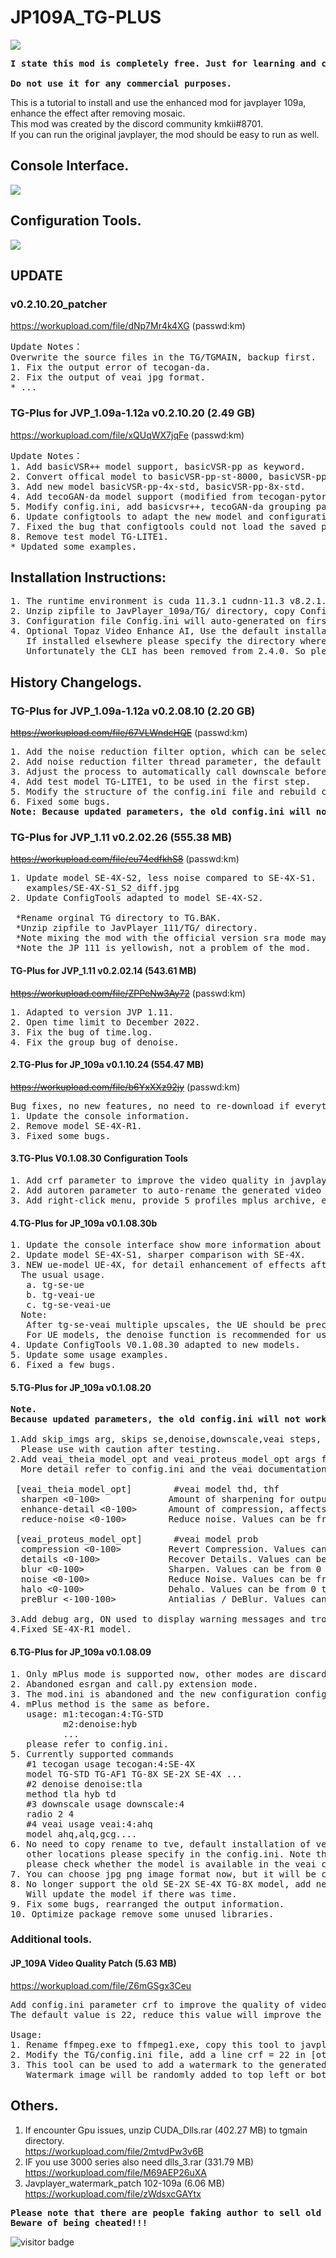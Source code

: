 # JP109A_TG-PLUS
![](assets/logo960.png) <BR>

   <pre><strong>I state this mod is completely free. Just for learning and communication purposes only.<BR>
Do not use it for any commercial purposes.</strong><BR></pre>
   This is a tutorial to install and use the enhanced mod for javplayer 109a, enhance the effect after removing mosaic.<BR>
This mod was created by the discord community kmkii#8701.<BR>
If you can run the original javplayer, the mod should be easy to run as well.<BR>

## Console Interface.
![](assets/v.1.10.24.png)<BR>
## Configuration Tools.
![](assets/ConfigTools_v2.08.10.png)<BR>

## UPDATE
### v0.2.10.20_patcher
https://workupload.com/file/dNp7Mr4k4XG (passwd:km)
<pre>
Update Notes：
Overwrite the source files in the TG/TGMAIN, backup first.
1. Fix the output error of tecogan-da.
2. Fix the output of veai jpg format.
* ...
</pre>

### <strong>TG-Plus for JVP_1.09a-1.12a v0.2.10.20 </strong> (2.49 GB)
https://workupload.com/file/xQUqWX7jqFe (passwd:km)
<pre>
Update Notes：
1. Add basicVSR++ model support, basicVSR-pp as keyword.
2. Convert offical model to basicVSR-pp-st-8000, basicVSR-pp-af-8000, basicVSR-pp-st-16500, located in the TG-MODEL directory.
3. Add new model basicVSR-pp-4x-std, basicVSR-pp-8x-std.
4. Add tecoGAN-da model support (modified from tecogan-pytorch) to provide new model tecoGAN-da-8x-std.
5. Modify config.ini, add basicvsr++, tecoGAN-da grouping parameter:n-count, offsets parameter:offset_x,offset_y, for SR_offset correction.
6. Update configtools to adapt the new model and configuration files.
7. Fixed the bug that configtools could not load the saved profile.
8. Remove test model TG-LITE1.
* Updated some examples.
</pre>

## Installation Instructions:
<pre>
1. The runtime environment is cuda 11.3.1 cudnn-11.3 v8.2.1.32, Please install and configure it.
2. Unzip zipfile to JavPlayer_109a/TG/ directory, copy ConfigTools.exe to the same directory as javplayer.exe.
3. Configuration file Config.ini will auto-generated on first run.
4. Optional Topaz Video Enhance AI, Use the default installation path to get veai parameters. 
   If installed elsewhere please specify the directory where veai is located in config.ini or use ConfigTools. 
   Unfortunately the CLI has been removed from 2.4.0. So please wait for the veai update or continue with 2.3.0.
</pre>

## History Changelogs.

### <strong>TG-Plus for JVP_1.09a-1.12a v0.2.08.10 </strong> (2.20 GB)
~~https://workupload.com/file/67VLWndcHQE~~ (passwd:km)
<pre>
1. Add the noise reduction filter option, which can be selected according to the noise intensity.
2. Add noise reduction filter thread parameter, the default is 3.
3. Adjust the process to automatically call downscale before using ue model, no need to add it manually.
4. Add test model TG-LITE1, to be used in the first step.
5. Modify the structure of the config.ini file and rebuild configtools.exe to fit the changes.
6. Fixed some bugs.
<b>Note: Because updated parameters, the old config.ini will not work need to deleted and re-generated.</b>
</pre>

### <strong>TG-Plus for JVP_1.11 v0.2.02.26 </strong> (555.38 MB)
~~https://workupload.com/file/eu74edfkhS8~~ (passwd:km)
<pre>
1. Update model SE-4X-S2, less noise compared to SE-4X-S1.
   examples/SE-4X-S1_S2_diff.jpg
2. Update ConfigTools adapted to model SE-4X-S2. 

 *Rename orginal TG directory to TG.BAK.
 *Unzip zipfile to JavPlayer_111/TG/ directory.
 *Note mixing the mod with the official version sra mode may cause unexpected errors.
 *Note the JP_111 is yellowish, not a problem of the mod.
</pre>

#### TG-Plus for JVP_1.11 v0.2.02.14 (543.61 MB)
~~https://workupload.com/file/ZPPeNw3Ay72~~ (passwd:km)
<pre>
1. Adapted to version JVP 1.11.
2. Open time limit to December 2022.
3. Fix the bug of time.log.
4. Fix the group bug of denoise.
</pre>
#### 2.TG-Plus for JP_109a v0.1.10.24 (554.47 MB)
~~https://workupload.com/file/b6YxXXz92jy~~ (passwd:km)
<pre>
Bug fixes, no new features, no need to re-download if everything is fine in the old version.
1. Update the console information.
2. Remove model SE-4X-R1.
3. Fixed some bugs.
</pre>
#### 3.TG-Plus V0.1.08.30 Configuration Tools
<pre>
1. Add crf parameter to improve the video quality in javplayer in combination with JP_109A_Video_Quality_patch.
2. Add autoren parameter to auto-rename the generated video files according to config.ini when ConfigTools runs.
3. Add right-click menu, provide 5 profiles mplus archive, easy to choose in video conversion..
</pre>

#### 4.TG-Plus for JP_109a v0.1.08.30b 
<pre>
1. Update the console interface show more information about tasks.
2. Update model SE-4X-S1, sharper comparison with SE-4X.
3. NEW ue-model UE-4X, for detail enhancement of effects after SE or veai.
  The usual usage. 
   a. tg-se-ue 
   b. tg-veai-ue 
   c. tg-se-veai-ue 
  Note:  
   After tg-se-veai multiple upscales, the UE should be preceded by a downscale:4, to prevent out-of-memory errors. 
   For UE models, the denoise function is recommended for use after tg only, That will save a lot of time. 
4. Update ConfigTools V0.1.08.30 adapted to new models. 
5. Update some usage examples. 
6. Fixed a few bugs.
</pre>

#### 5.TG-Plus for JP_109a v0.1.08.20<br>
<pre>
<strong>Note. 
Because updated parameters, the old config.ini will not work need to deleted and re-generated.
</strong>
1.Add skip_imgs arg, skips se,denoise,downscale,veai steps, if the images less than skip_imgs.
  Please use with caution after testing.
2.Add veai_theia_model_opt and veai_proteus_model_opt args for custom Theia,Proteus models. 
  More detail refer to config.ini and the veai documentation.

 [veai_theia_model_opt]        #veai model thd, thf
  sharpen <0-100>             Amount of sharpening for output video [0-100] Defaults to 15.
  enhance-detail <0-100>      Amount of compression, affects the amount of detail that can be kept. [0-100]. Defaults to 50.
  reduce-noise <0-100>        Reduce noise. Values can be from 0 to 100. [0-100]. Defaults to 0.

 [veai_proteus_model_opt]      #veai model prob
  compression <0-100>         Revert Compression. Values can be from 0 to 100. [0-100]. Defaults to 0.
  details <0-100>             Recover Details. Values can be from 0 to 100. [0-100]. Defaults to 0.
  blur <0-100>                Sharpen. Values can be from 0 to 100. [0-100]. Defaults to 0.
  noise <0-100>               Reduce Noise. Values can be from 0 to 100. [0-100]. Defaults to 0.
  halo <0-100>                Dehalo. Values can be from 0 to 100. [0-100]. Defaults to 0.
  preBlur <-100-100>          Antialias / DeBlur. Values can be from 0 to 100. [-100-100]. Defaults to 0.

3.Add debug arg, ON used to display warning messages and troubleshoot such as inability to call GPU. 
4.Fixed SE-4X-R1 model.
</pre>

#### 6.TG-Plus for JP_109a v0.1.08.09
<pre>
1. Only mPlus mode is supported now, other modes are discarded.
2. Abandoned esrgan and call.py extension mode.
3. The mod.ini is abandoned and the new configuration config.ini is used.
4. mPlus method is the same as before.
   usage: m1:tecogan:4:TG-STD
          m2:denoise:hyb
          ...
   please refer to config.ini.
5. Currently supported commands
   #1 tecogan usage tecogan:4:SE-4X
   model TG-STD TG-AF1 TG-8X SE-2X SE-4X ...
   #2 denoise denoise:tla
   method tla hyb td
   #3 downscale usage downscale:4  
   radio 2 4 
   #4 veai usage veai:4:ahq
   model ahq,alq,gcg....
6. No need to copy rename to tve, default installation of veai , the mod will automatically get parameters, 
   other locations please specify in the config.ini. Note that some versions of veai have problems, if you can't use it, 
   please check whether the model is available in the veai command line first.
7. You can choose jpg png image format now, but it will be converted to png before calling veai. veai does not support jpg :( .
8. No longer support the old SE-2X SE-4X TG-8X model, add new se-model SE-4X-R1.
   Will update the model if there was time.
9. Fix some bugs, rearranged the output information.
10. Optimize package remove some unused libraries.
</pre>

### Additional tools.
#### JP_109A Video Quality Patch (5.63 MB)<br>
https://workupload.com/file/Z6mGSgx3Ceu<br> 
<pre>
Add config.ini parameter crf to improve the quality of video in javplayer <strong>safe mode</strong>.
The default value is 22, reduce this value will improve the quality, please refer to ffmpeg settings for details.

Usage:
1. Rename ffmpeg.exe to ffmpeg1.exe, copy this tool to javplayer home directory.
2. Modify the TG/config.ini file, add a line crf = 22 in [others] parts, no modification will use the default value 22.
3. This tool can be used to add a watermark to the generated video, put watermark image logo.png into the TG directory.
   Watermark image will be randomly added to top left or bottom right corner of the video.
</pre>
## Others.
1. If encounter Gpu issues, unzip CUDA_Dlls.rar (402.27 MB) to tgmain directory.<BR>
https://workupload.com/file/2mtvdPw3v6B <BR>
2. IF you use 3000 series also need dlls_3.rar (331.79 MB)<BR>
https://workupload.com/file/M69AEP26uXA <BR>
3. Javplayer_watermark_patch 102-109a (6.06 MB)<BR>
https://workupload.com/file/zWdsxcGAYtx<BR>


<pre><strong>Please note that there are people faking author to sell old version on youtube and gumroad, 
Beware of being cheated!!!</strong></pre>

![visitor badge](https://visitor-badge.glitch.me/badge?page_id=github.com/km2ii/JP109A_TG-PLUS)
